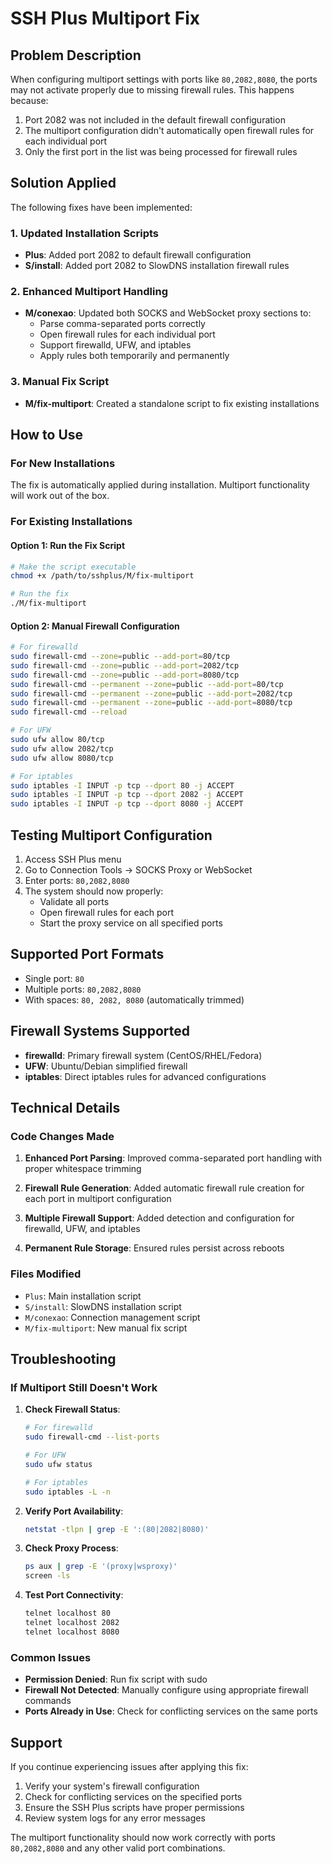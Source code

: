 # SSH Plus Multiport Fix

## Problem Description

When configuring multiport settings with ports like `80,2082,8080`, the ports may not activate properly due to missing firewall rules. This happens because:

1. Port 2082 was not included in the default firewall configuration
2. The multiport configuration didn't automatically open firewall rules for each individual port
3. Only the first port in the list was being processed for firewall rules

## Solution Applied

The following fixes have been implemented:

### 1. Updated Installation Scripts

- **Plus**: Added port 2082 to default firewall configuration
- **S/install**: Added port 2082 to SlowDNS installation firewall rules

### 2. Enhanced Multiport Handling

- **M/conexao**: Updated both SOCKS and WebSocket proxy sections to:
  - Parse comma-separated ports correctly
  - Open firewall rules for each individual port
  - Support firewalld, UFW, and iptables
  - Apply rules both temporarily and permanently

### 3. Manual Fix Script

- **M/fix-multiport**: Created a standalone script to fix existing installations

## How to Use

### For New Installations

The fix is automatically applied during installation. Multiport functionality will work out of the box.

### For Existing Installations

#### Option 1: Run the Fix Script

```bash
# Make the script executable
chmod +x /path/to/sshplus/M/fix-multiport

# Run the fix
./M/fix-multiport
```

#### Option 2: Manual Firewall Configuration

```bash
# For firewalld
sudo firewall-cmd --zone=public --add-port=80/tcp
sudo firewall-cmd --zone=public --add-port=2082/tcp
sudo firewall-cmd --zone=public --add-port=8080/tcp
sudo firewall-cmd --permanent --zone=public --add-port=80/tcp
sudo firewall-cmd --permanent --zone=public --add-port=2082/tcp
sudo firewall-cmd --permanent --zone=public --add-port=8080/tcp
sudo firewall-cmd --reload

# For UFW
sudo ufw allow 80/tcp
sudo ufw allow 2082/tcp
sudo ufw allow 8080/tcp

# For iptables
sudo iptables -I INPUT -p tcp --dport 80 -j ACCEPT
sudo iptables -I INPUT -p tcp --dport 2082 -j ACCEPT
sudo iptables -I INPUT -p tcp --dport 8080 -j ACCEPT
```

## Testing Multiport Configuration

1. Access SSH Plus menu
2. Go to Connection Tools → SOCKS Proxy or WebSocket
3. Enter ports: `80,2082,8080`
4. The system should now properly:
   - Validate all ports
   - Open firewall rules for each port
   - Start the proxy service on all specified ports

## Supported Port Formats

- Single port: `80`
- Multiple ports: `80,2082,8080`
- With spaces: `80, 2082, 8080` (automatically trimmed)

## Firewall Systems Supported

- **firewalld**: Primary firewall system (CentOS/RHEL/Fedora)
- **UFW**: Ubuntu/Debian simplified firewall
- **iptables**: Direct iptables rules for advanced configurations

## Technical Details

### Code Changes Made

1. **Enhanced Port Parsing**: Improved comma-separated port handling with proper whitespace trimming

2. **Firewall Rule Generation**: Added automatic firewall rule creation for each port in multiport configuration

3. **Multiple Firewall Support**: Added detection and configuration for firewalld, UFW, and iptables

4. **Permanent Rule Storage**: Ensured rules persist across reboots

### Files Modified

- `Plus`: Main installation script
- `S/install`: SlowDNS installation script
- `M/conexao`: Connection management script
- `M/fix-multiport`: New manual fix script

## Troubleshooting

### If Multiport Still Doesn't Work

1. **Check Firewall Status**:
   ```bash
   # For firewalld
   sudo firewall-cmd --list-ports
   
   # For UFW
   sudo ufw status
   
   # For iptables
   sudo iptables -L -n
   ```

2. **Verify Port Availability**:
   ```bash
   netstat -tlpn | grep -E ':(80|2082|8080)'
   ```

3. **Check Proxy Process**:
   ```bash
   ps aux | grep -E '(proxy|wsproxy)'
   screen -ls
   ```

4. **Test Port Connectivity**:
   ```bash
   telnet localhost 80
   telnet localhost 2082
   telnet localhost 8080
   ```

### Common Issues

- **Permission Denied**: Run fix script with sudo
- **Firewall Not Detected**: Manually configure using appropriate firewall commands
- **Ports Already in Use**: Check for conflicting services on the same ports

## Support

If you continue experiencing issues after applying this fix:

1. Verify your system's firewall configuration
2. Check for conflicting services on the specified ports
3. Ensure the SSH Plus scripts have proper permissions
4. Review system logs for any error messages

The multiport functionality should now work correctly with ports `80,2082,8080` and any other valid port combinations.